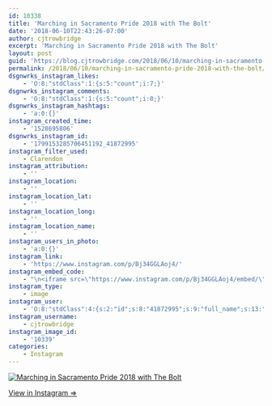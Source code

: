 ```yaml
---
id: 10338
title: 'Marching in Sacramento Pride 2018 with The Bolt'
date: '2018-06-10T22:43:26-07:00'
author: cjtrowbridge
excerpt: 'Marching in Sacramento Pride 2018 with The Bolt'
layout: post
guid: 'https://blog.cjtrowbridge.com/2018/06/10/marching-in-sacramento-pride-2018-with-the-bolt/'
permalink: /2018/06/10/marching-in-sacramento-pride-2018-with-the-bolt/
dsgnwrks_instagram_likes:
    - 'O:8:"stdClass":1:{s:5:"count";i:7;}'
dsgnwrks_instagram_comments:
    - 'O:8:"stdClass":1:{s:5:"count";i:0;}'
dsgnwrks_instagram_hashtags:
    - 'a:0:{}'
instagram_created_time:
    - '1528695806'
dsgnwrks_instagram_id:
    - '1799153285706451192_41872995'
instagram_filter_used:
    - Clarendon
instagram_attribution:
    - ''
instagram_location:
    - ''
instagram_location_lat:
    - ''
instagram_location_long:
    - ''
instagram_location_name:
    - ''
instagram_users_in_photo:
    - 'a:0:{}'
instagram_link:
    - 'https://www.instagram.com/p/Bj34GGLAoj4/'
instagram_embed_code:
    - "\n<iframe src=\"https://www.instagram.com/p/Bj34GGLAoj4/embed/\" width=\"612\" height=\"710\" frameborder=\"0\" scrolling=\"no\" allowtransparency=\"true\" class=\"insta-image-embed\"></iframe>\n"
instagram_type:
    - image
instagram_user:
    - 'O:8:"stdClass":4:{s:2:"id";s:8:"41872995";s:9:"full_name";s:13:"CJ Trowbridge";s:15:"profile_picture";s:141:"https://scontent.cdninstagram.com/vp/016c8659e3e0906fa8fffe1b7e5cfacc/5BB8B91C/t51.2885-19/s150x150/13724650_1188772791164794_142557231_a.jpg";s:8:"username";s:12:"cjtrowbridge";}'
instagram_username:
    - cjtrowbridge
instagram_image_id:
    - '10339'
categories:
    - Instagram
---
```


[![Marching in Sacramento Pride 2018 with The Bolt](https://blog.cjtrowbridge.com/wp-content/uploads/2018/06/1528695806-1-1.jpg)](https://www.instagram.com/p/Bj34GGLAoj4/)

[View in Instagram ⇒](https://www.instagram.com/p/Bj34GGLAoj4/)
